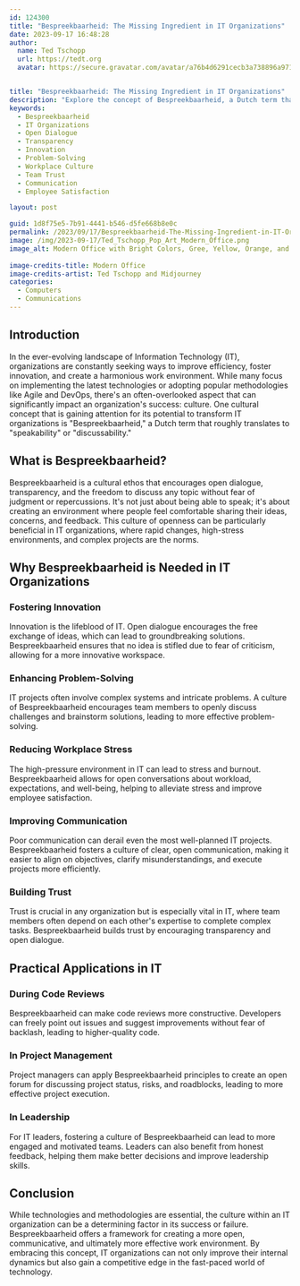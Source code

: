 ```yaml
---
id: 124300
title: "Bespreekbaarheid: The Missing Ingredient in IT Organizations"
date: 2023-09-17 16:48:28
author:
  name: Ted Tschopp
  url: https://tedt.org
  avatar: https://secure.gravatar.com/avatar/a76b4d6291cecb3a738896a971bfb903?s=512&d=mp&r=g


title: "Bespreekbaarheid: The Missing Ingredient in IT Organizations"
description: "Explore the concept of Bespreekbaarheid, a Dutch term that encourages open dialogue and transparency, and discover why it's crucial for success in IT organizations. Learn how it fosters innovation, enhances problem-solving, and builds trust among team members."
keywords:
  - Bespreekbaarheid
  - IT Organizations
  - Open Dialogue
  - Transparency
  - Innovation
  - Problem-Solving
  - Workplace Culture
  - Team Trust
  - Communication
  - Employee Satisfaction

layout: post

guid: 1d8f75e5-7b91-4441-b546-d5fe668b8e0c
permalink: /2023/09/17/Bespreekbaarheid-The-Missing-Ingredient-in-IT-Organizations/
image: /img/2023-09-17/Ted_Tschopp_Pop_Art_Modern_Office.png
image_alt: Modern Office with Bright Colors, Gree, Yellow, Orange, and Blue.
  
image-credits-title: Modern Office
image-credits-artist: Ted Tschopp and Midjourney
categories:
  - Computers
  - Communications
---
```



## Introduction

In the ever-evolving landscape of Information Technology (IT), organizations are constantly seeking ways to improve efficiency, foster innovation, and create a harmonious work environment. While many focus on implementing the latest technologies or adopting popular methodologies like Agile and DevOps, there's an often-overlooked aspect that can significantly impact an organization's success: culture. One cultural concept that is gaining attention for its potential to transform IT organizations is "Bespreekbaarheid," a Dutch term that roughly translates to "speakability" or "discussability."

## What is Bespreekbaarheid?

Bespreekbaarheid is a cultural ethos that encourages open dialogue, transparency, and the freedom to discuss any topic without fear of judgment or repercussions. It's not just about being able to speak; it's about creating an environment where people feel comfortable sharing their ideas, concerns, and feedback. This culture of openness can be particularly beneficial in IT organizations, where rapid changes, high-stress environments, and complex projects are the norms.

## Why Bespreekbaarheid is Needed in IT Organizations

### Fostering Innovation

Innovation is the lifeblood of IT. Open dialogue encourages the free exchange of ideas, which can lead to groundbreaking solutions. Bespreekbaarheid ensures that no idea is stifled due to fear of criticism, allowing for a more innovative workspace.

### Enhancing Problem-Solving

IT projects often involve complex systems and intricate problems. A culture of Bespreekbaarheid encourages team members to openly discuss challenges and brainstorm solutions, leading to more effective problem-solving.

### Reducing Workplace Stress

The high-pressure environment in IT can lead to stress and burnout. Bespreekbaarheid allows for open conversations about workload, expectations, and well-being, helping to alleviate stress and improve employee satisfaction.

### Improving Communication

Poor communication can derail even the most well-planned IT projects. Bespreekbaarheid fosters a culture of clear, open communication, making it easier to align on objectives, clarify misunderstandings, and execute projects more efficiently.

### Building Trust

Trust is crucial in any organization but is especially vital in IT, where team members often depend on each other's expertise to complete complex tasks. Bespreekbaarheid builds trust by encouraging transparency and open dialogue.

## Practical Applications in IT

### During Code Reviews

Bespreekbaarheid can make code reviews more constructive. Developers can freely point out issues and suggest improvements without fear of backlash, leading to higher-quality code.

### In Project Management

Project managers can apply Bespreekbaarheid principles to create an open forum for discussing project status, risks, and roadblocks, leading to more effective project execution.

### In Leadership

For IT leaders, fostering a culture of Bespreekbaarheid can lead to more engaged and motivated teams. Leaders can also benefit from honest feedback, helping them make better decisions and improve leadership skills.

## Conclusion

While technologies and methodologies are essential, the culture within an IT organization can be a determining factor in its success or failure. Bespreekbaarheid offers a framework for creating a more open, communicative, and ultimately more effective work environment. By embracing this concept, IT organizations can not only improve their internal dynamics but also gain a competitive edge in the fast-paced world of technology.